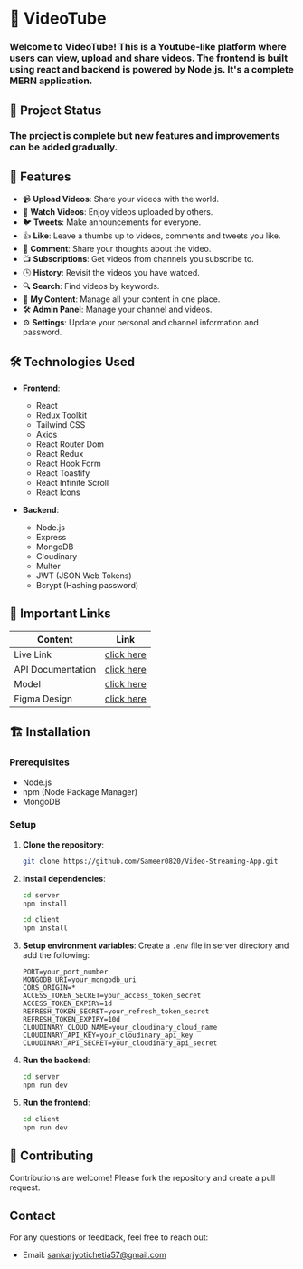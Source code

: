 # 🎥 VideoTube

### Welcome to VideoTube! This is a Youtube-like platform where users can view, upload and share videos. The frontend is built using react and backend is powered by Node.js. It's a complete MERN application.

## 🚧 Project Status

### The project is complete but new features and improvements can be added gradually.

## 🚀 Features

-   📹 **Upload Videos**: Share your videos with the world.
-   🎥 **Watch Videos**: Enjoy videos uploaded by others.
-   🐦 **Tweets**: Make announcements for everyone.
-   👍 **Like**: Leave a thumbs up to videos, comments and tweets you like.
-   💬 **Comment**: Share your thoughts about the video.
-   📺 **Subscriptions**: Get videos from channels you subscribe to.
-   🕒 **History**: Revisit the videos you have watced.
-   🔍 **Search**: Find videos by keywords.
-   📂 **My Content**: Manage all your content in one place.
-   🛠 **Admin Panel**: Manage your channel and videos.
-   ⚙️ **Settings**: Update your personal and channel information and password.

## 🛠️ Technologies Used

-   **Frontend**:

    -   React
    -   Redux Toolkit
    -   Tailwind CSS
    -   Axios
    -   React Router Dom
    -   React Redux
    -   React Hook Form
    -   React Toastify
    -   React Infinite Scroll
    -   React Icons

-   **Backend**:
    -   Node.js
    -   Express
    -   MongoDB
    -   Cloudinary
    -   Multer
    -   JWT (JSON Web Tokens)
    -   Bcrypt (Hashing password)

## 🔗 Important Links

| Content           | Link                                                                             |
| ----------------- | -------------------------------------------------------------------------------- |
| Live Link         | [click here ](https://video-tube-lake.vercel.app/)                               |
| API Documentation | [click here ](https://documenter.getpostman.com/view/)                           |
| Model             | [click here ](https://app.eraser.io/workspace/cATefMPkrAdzR9c6teox?origin=share) |
| Figma Design      | [click here ](https://www.figma.com/design )                                     |

## 🏗️ Installation

### Prerequisites

-   Node.js
-   npm (Node Package Manager)
-   MongoDB

### Setup

1. **Clone the repository**:

    ```bash
    git clone https://github.com/Sameer0820/Video-Streaming-App.git
    ```

2. **Install dependencies**:

    ```bash
    cd server
    npm install
    ```

    ```bash
    cd client
    npm install
    ```

3. **Setup environment variables**:
   Create a `.env` file in server directory and add the following:

    ```env
    PORT=your_port_number
    MONGODB_URI=your_mongodb_uri
    CORS_ORIGIN=*
    ACCESS_TOKEN_SECRET=your_access_token_secret
    ACCESS_TOKEN_EXPIRY=1d
    REFRESH_TOKEN_SECRET=your_refresh_token_secret
    REFRESH_TOKEN_EXPIRY=10d
    CLOUDINARY_CLOUD_NAME=your_cloudinary_cloud_name
    CLOUDINARY_API_KEY=your_cloudinary_api_key
    CLOUDINARY_API_SECRET=your_cloudinary_api_secret
    ```

4. **Run the backend**:
    ```bash
    cd server
    npm run dev
    ```

5. **Run the frontend**:
   ```bash
   cd client
   npm run dev
   ```

## 🤝 Contributing

Contributions are welcome! Please fork the repository and create a pull request.

## Contact

For any questions or feedback, feel free to reach out:

- Email: sankarjyotichetia57@gmail.com
